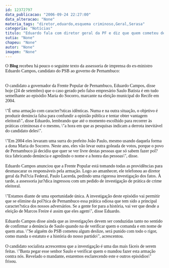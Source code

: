 ```yaml
---
id: 12372797
data_publicacao: "2006-09-24 22:27:00"
data_alteracao: "None"
materia_tags: "diretor,eduardo,esquema criminoso,Geral,Serasa"
categoria: "Notícias"
titulo: "Eduardo fala com diretor geral da PF e diz que quem cometeu deslize no PSB será punido"
sutia: "None"
chapeu: "None"
autor: "None"
imagem: "None"
---
```

<p><P><FONT face=Verdana>O&nbsp;<STRONG>Blog</STRONG> recebeu há pouco o seguinte texto da assessoria de imprensa do ex-ministro Eduardo Campos, candidato do PSB ao governo de Pernambuco:</FONT></P></p>
<p><P><BR><FONT face=Verdana>O candidato a governador da Frente Popular de Pernambuco, Eduardo Campos, disse hoje (24 de setembro) que o caso gerado pelo falso empresário Saulo Batista é em tudo semelhante ao episódio Maria do Socorro, marcante na eleição municipal do Recife em 2004. <BR>&nbsp;<BR>\"É uma armação com caracter?sticas idênticas. Numa e na outra situação, o objetivo é produzir denúncia falsa para confundir a opinião pública e tentar obter vantagem eleitoral\", disse Eduardo, lembrando que até o momento escolhido para recorrer às práticas criminosas é o mesmo, \"a hora em que as pesquisas indicam a derrota inevitável do candidato deles\". <BR>&nbsp;<BR>\"Em 2004 eles levaram uma surra do prefeito João Paulo, mesmo usando daquela forma a dona Maria do Socorro. Neste ano, eles vão levar outra goleada de votos, porque o povo de Pernambuco já decidiu que quer se ver livre destas pessoas que só sabem fazer pol?tica fabricando denúncia e agredindo o nome e a honra das pessoas\", disse. <BR>&nbsp;<BR>Eduardo Campos anunciou que a Frente Popular está tomando todas as providências para desmascarar os responsáveis pela armação. Logo ao amanhecer, ele telefonou ao diretor geral da Pol?cia Federal, Paulo Lacerda, pedindo uma rigorosa investigação dos fatos. À tarde, a assessoria jur?dica ingressou com um pedido de investigação de prática de crime eleitoral. <BR>&nbsp;<BR>\"Estamos diante de uma oportunidade única. A investigação deste episódio vai permitir que se elimine da pol?tica de Pernambuco essa prática odiosa que tem sido a principal caracter?stica dos nossos adversários. Se a gente for para a história, vai ver que desde a eleição de Marcos Freire é assim que eles agem\", disse Eduardo. <BR>&nbsp;<BR>Eduardo Campos disse ainda que as investigações devem ser conduzidas tanto no sentido de confirmar a denúncia de Saulo quando na de verificar quem o comanda e em nome de quem atua. \"Se alguém do PSB cometeu algum deslize, será punido com todo o rigor, como manda o estatuto e a história do nosso partido\", acrescentou. <BR>&nbsp;<BR>O candidato socialista acrescentou que a investigação é uma das mais fáceis de serem feitas. \"Basta pegar esse senhor Saulo e verificar quem o mandou fazer esta armação contra nós. Revelado o mandante, estaremos esclarecendo este e outros episódios\" frisou.</FONT></P> </p>

